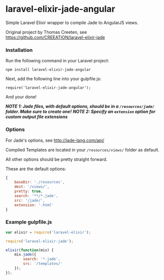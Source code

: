 laravel-elixir-jade-angular
=========================

Simple Laravel Elixir wrapper to compile Jade to AngularJS views.

Original project by Thomas Creeten, see https://github.com/CREEATION/laravel-elixir-jade


### Installation
Run the following command in your Laravel project:

    npm install laravel-elixir-jade-angular

Next, add the following line into your gulpfile.js:

    require('laravel-elixir-jade-angular');

And your done!

***NOTE 1: Jade files, with default options, should be in a `/resources/jade/` folder. Make sure to create one!***
***NOTE 2: Specify an `extension` option for custom output file extensions***

### Options
For Jade's options, see http://jade-lang.com/api/

Compiled Templates are located in your `/resources/views/` folder as default.

All other options should be pretty straight forward.

These are the default options:

```javascript
{
    baseDir: './resources',
    dest: '/views/',
    pretty: true,
    search: '**/*.jade',
    src: '/jade/',
    extension: '.html'
}
```

### Example gulpfile.js

```javascript
var elixir = require('laravel-elixir');

require('laravel-elixir-jade');

elixir(function(mix) {
	mix.jade({
        search: '*.jade',
        src: '/templates/'
	});
});
```
